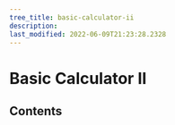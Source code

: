 ```yaml
---
tree_title: basic-calculator-ii
description: 
last_modified: 2022-06-09T21:23:28.2328
---
```


# Basic Calculator II

## Contents
